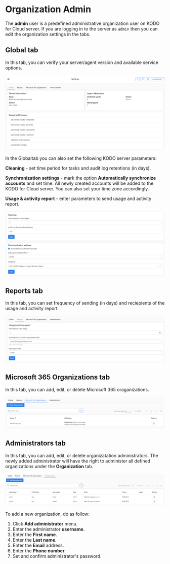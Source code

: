 # Organization Admin

The **admin** user is a predefined administrative organization user on KODO for Cloud server.  If you are logging in to the server as `admin` then you can edit the organization settings in the tabs.

## Global tab

In this tab, you can verify your server/agent version and available service options. 

![](../../../.gitbook/assets/image%20%2840%29.png)

In the Globaltab you can also set the following KODO server parameters:

**Cleaning** - set time period for tasks and audit log retentions \(in days\).

**Synchronization settings** - mark the option **Automatically synchronize accounts** and set time. All newly created accounts will be added to the KODO for Cloud server. You can also set your time zone accordingly.

**Usage & activity report** - enter parameters to send usage and activity report.

![](../../../.gitbook/assets/image%20%2831%29.png)

## Reports tab

In this tab, you can set frequency of sending \(in days\) and reciepients of the usage and activity report.      

![](../../../.gitbook/assets/image%20%2838%29.png)

## Microsoft 365 Organizations tab

In this tab, you can add, edit, or delete Microsoft 365 oraganizations. 

![](../../../.gitbook/assets/image%20%2833%29.png)

## Administrators tab

In this tab, you can add, edit, or delete organizatation administrators. The newly added administrator will have the right to administer all defined organizations under the **Organization** tab.

![](../../../.gitbook/assets/image%20%2832%29.png)

To add a new organization, do as follow:

1. Click **Add administrator** menu.
2. Enter the administrator **username**.
3. Enter the **First name**.
4. Enter the **Last name**.
5. Enter the **Email** address.
6. Enter the **Phone number**.  
7. Set and confirm administrator's password.

